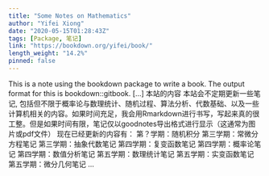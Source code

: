 ```yaml
---
title: "Some Notes on Mathematics"
author: "Yifei Xiong"
date: "2020-05-15T01:28:43Z"
tags: [Package, 笔记]
link: "https://bookdown.org/yifei/book/"
length_weight: "14.2%"
pinned: false
---
```


This is a note using the bookdown package to write a book. The output format for this is bookdown::gitbook. [...] 本站的内容 本站会不定期更新一些笔记, 包括但不限于概率论与数理统计、随机过程、算法分析、代数基础、以及一些计算机相关的内容。如果时间充足，我会用Rmarkdown进行书写，写起来真的很工整。但是如果时间有限，笔记仅以goodnotes导出格式进行显示（这通常为图片或pdf文件） 现在已经更新的内容有： 第？学期：随机积分 第三学期：常微分方程笔记 第三学期：抽象代数笔记 第四学期：复变函数笔记 第四学期：概率论笔记 第四学期：数值分析笔记 第五学期：数理统计笔记 第五学期：实变函数笔记 第五学期：微分几何笔记 ...
